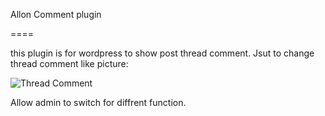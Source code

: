 Allon Comment plugin

====

this plugin is for wordpress to show post thread comment. Jsut to change thread comment like picture:

![Thread Comment](https://raw.githubusercontent.com/froyot/allonCommentPlugin/picture/thread_comment.png)

Allow admin to switch for diffrent function.
